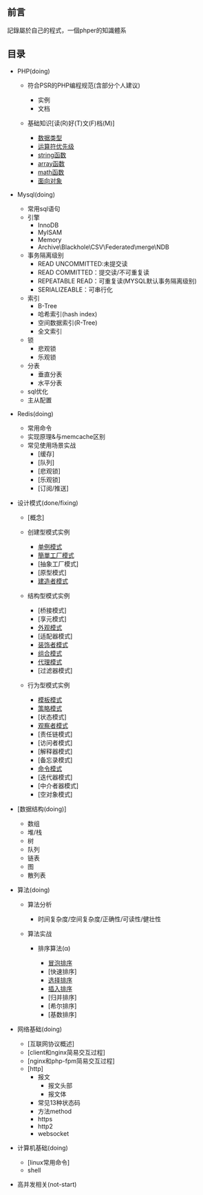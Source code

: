 
## 前言

記錄屬於自己的程式，一個phper的知識體系



## 目录

- PHP(doing)

  - 符合PSR的PHP编程规范(含部分个人建议)

    - 实例
    - 文档

  - 基础知识[读(R)好(T)文(F)档(M)]

    - [数据类型](http://php.net/manual/zh/language.types.php)
    - [运算符优先级](http://php.net/manual/zh/language.operators.precedence.php)
    - [string函数](http://php.net/ref.strings.php)
    - [array函数](http://php.net/manual/zh/ref.array.php)
    - [math函数](http://php.net/manual/zh/ref.math.php)
    - [面向对象](http://php.net/manual/zh/language.oop5.php)
    

- Mysql(doing)

  - 常用sql语句
  - 引擎
    - InnoDB
    - MyISAM
    - Memory
    - Archive\Blackhole\CSV\Federated\merge\NDB
  - 事务隔离级别
    - READ UNCOMMITTED:未提交读
    - READ COMMITTED：提交读/不可重复读
    - REPEATABLE READ：可重复读(MYSQL默认事务隔离级别)
    - SERIALIZEABLE：可串行化
  - 索引
    - B-Tree
    - 哈希索引(hash index)
    - 空间数据索引(R-Tree)
    - 全文索引
  - 锁
    - 悲观锁
    - 乐观锁
  - 分表
    - 垂直分表
    - 水平分表
  - sql优化
  - 主从配置

- Redis(doing)

  - 常用命令
  - 实现原理&与memcache区别
  - 常见使用场景实战
    - [缓存]
    - [队列]
    - [悲观锁]
    - [乐观锁]
    - [订阅/推送]

- 设计模式(done/fixing)

  - [概念]

  - 创建型模式实例

    - [单例模式](https://github.com/lz2510/nt/tree/master/design_pattern/singleton)
    - [簡單工厂模式](https://github.com/lz2510/nt/tree/master/design_pattern/simple_factory)
    - [抽象工厂模式]
    - [原型模式]
    - [建造者模式](https://github.com/lz2510/nt/tree/master/design_pattern/builder)

  - 结构型模式实例

    - [桥接模式]
    - [享元模式]
    - [外观模式](https://github.com/lz2510/nt/tree/master/design_pattern/facade)
    - [适配器模式]
    - [装饰者模式](https://github.com/lz2510/nt/tree/master/design_pattern/decorator)
    - [组合模式](https://github.com/lz2510/nt/tree/master/design_pattern/composite)
    - [代理模式](https://github.com/lz2510/nt/tree/master/design_pattern/proxy)
    - [过滤器模式]

  - 行为型模式实例

    - [模板模式](https://github.com/lz2510/nt/tree/master/design_pattern/template_method)
    - [策略模式](https://github.com/lz2510/nt/tree/master/design_pattern/strategy)
    - [状态模式]
    - [观察者模式](https://github.com/lz2510/nt/tree/master/design_pattern/observer)
    - [责任链模式]
    - [访问者模式]
    - [解释器模式]
    - [备忘录模式]
    - [命令模式](https://github.com/lz2510/nt/tree/master/design_pattern/command)
    - [迭代器模式]
    - [中介者器模式]
    - [空对象模式]

- [数据结构(doing)]

  - 数组
  - 堆/栈
  - 树
  - 队列
  - 链表
  - 图
  - 散列表

- 算法(doing)

  - 算法分析

    - 时间复杂度/空间复杂度/正确性/可读性/健壮性

  - 算法实战

    - 排序算法(α)

      - [冒泡排序](https://github.com/lz2510/nt/blob/master/algorithm/sort.php)
      - [快速排序]
      - [选择排序](https://github.com/lz2510/nt/blob/master/algorithm/sort.php)
      - [插入排序](https://github.com/lz2510/nt/blob/master/algorithm/sort.php)
      - [归并排序]
      - [希尔排序]
      - [基数排序]

- 网络基础(doing)

  - [互联网协议概述]
  - [client和nginx简易交互过程]
  - [nginx和php-fpm简易交互过程]
  - [http]
    - 报文
      - 报文头部
      - 报文体
    - 常见13种状态码
    - 方法method
    - https
    - http2
    - websocket

- 计算机基础(doing)

  - [linux常用命令]
  - shell

- 高并发相关(not-start)